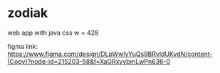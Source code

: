 # zodiak

web app with java css
w = 428

figma link: https://www.figma.com/design/DLpWwlyYuQs9BRvldUKvdN/content-(Copy)?node-id=215203-58&t=XaGRxyybmLwPn636-0
